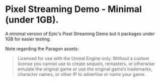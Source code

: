 # Pixel Streaming Demo - Minimal (under 1GB).
A minimal version of Epic's Pixel Streaming Demo but it packages under 1GB for easier testing.

Note regarding the Paragon assets:

> Licensed for use with the Unreal Engine only. Without a custom license you cannot use to create sequels, remasters, or otherwise emulate the original game or use the original game’s trademarks, character names, or other IP to advertise or name your game.